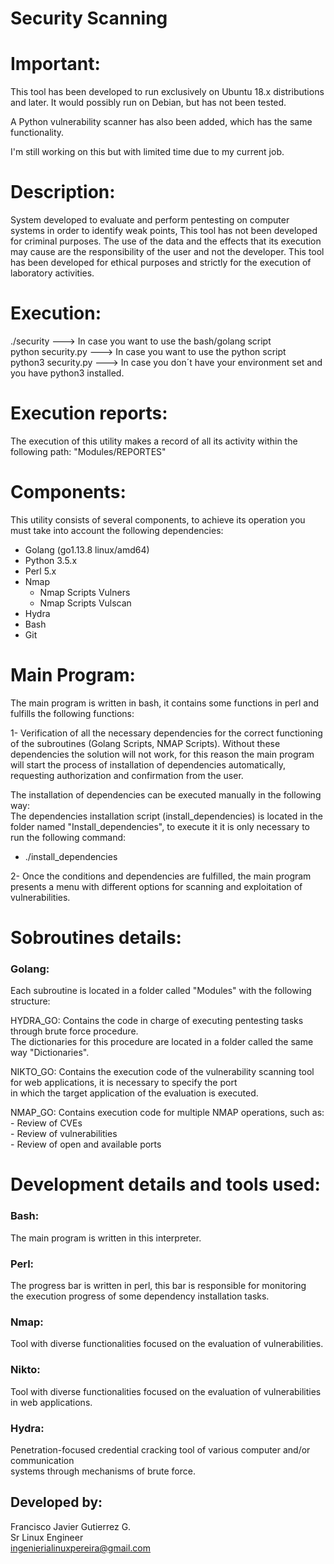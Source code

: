 Security Scanning
=================
                                                         


Important:
==========

This tool has been developed to run exclusively on Ubuntu 18.x distributions and later.
It would possibly run on Debian, but has not been tested.  

A Python vulnerability scanner has also been added, which has the same functionality.

I'm still working on this but with limited time due to my current job.

Description:
============
System developed to evaluate and perform pentesting on computer systems in order to identify weak points,
This tool has not been developed for criminal purposes.
The use of the data and the effects that its execution may cause are the responsibility of the user and not the developer.
This tool has been developed for ethical purposes and strictly for the execution of laboratory activities.

Execution:
==========
./security   ---> In case you want to use the bash/golang script  
python security.py ---> In case you want to use the python script  
python3 security.py ---> In case you don´t have your environment set and you have python3 installed.

Execution reports:
======================
The execution of this utility makes a record of all its activity within the following path:
"Modules/REPORTES"


Components:
===========

This utility consists of several components, to achieve its operation you must take into account the following dependencies:
 - Golang (go1.13.8 linux/amd64)
 - Python 3.5.x
 - Perl 5.x
 - Nmap
   - Nmap Scripts Vulners
   - Nmap Scripts Vulscan
 - Hydra
 - Bash
 - Git

Main Program:
=============

The main program is written in bash, it contains some functions in perl and fulfills the following functions:

1- Verification of all the necessary dependencies for the correct functioning of the subroutines
   (Golang Scripts, NMAP Scripts).
   Without these dependencies the solution will not work, for this reason the main program will start the
   process of installation of dependencies automatically, requesting authorization and confirmation from the user.
   
   The installation of dependencies can be executed manually in the following way:  
   The dependencies installation script (install_dependencies) is located in the folder named "Install_dependencies", 
   to execute it it is only necessary to run the following command:  
   -  ./install_dependencies

2- Once the conditions and dependencies are fulfilled, the main program presents a menu with
   different options for scanning and exploitation of vulnerabilities.  

Sobroutines details:
====================

### Golang:


Each subroutine is located in a folder called "Modules" with the following structure:

HYDRA_GO:  Contains the code in charge of executing pentesting tasks through brute force procedure.     
           The dictionaries for this procedure are located in a folder called the same way "Dictionaries".  

NIKTO_GO:  Contains the execution code of the vulnerability scanning tool for web applications, it is necessary to specify the port    
           in which the target application of the evaluation is executed.  

NMAP_GO:   Contains execution code for multiple NMAP operations, such as:    
           - Review of CVEs  
           - Review of vulnerabilities   
           - Review of open and available ports     

Development details and tools used:  
===================================

### Bash:

The main program is written in this interpreter.  

### Perl:

The progress bar is written in perl, this bar is responsible for monitoring   
the execution progress of some dependency installation tasks.  

### Nmap:

Tool with diverse functionalities focused on the evaluation of vulnerabilities.  

### Nikto:

Tool with diverse functionalities focused on the evaluation of vulnerabilities
in web applications.

### Hydra:

Penetration-focused credential cracking tool of various computer and/or communication  
systems through mechanisms of brute force.


## Developed by:  
 Francisco Javier Gutierrez G.  
 Sr Linux Engineer  
 ingenierialinuxpereira@gmail.com  


